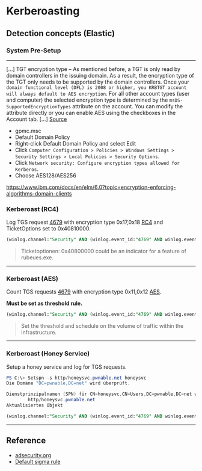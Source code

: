# Kerberoasting

## Detection concepts (Elastic)

### System Pre-Setup
---------

[...] TGT encryption type – As mentioned before, a TGT is only read by domain controllers in the issuing domain.  As a result, the encryption type of the TGT only needs to be supported by the domain controllers.  Once your `domain functional level (DFL) is 2008 or higher, you KRBTGT account will always default to AES encryption`.  For all other account types (user and computer) the selected encryption type is determined by the `msDS-SupportedEncryptionTypes` attribute on the account.  You can modify the attribute directly or you can enable AES using the checkboxes in the Account tab. [...] [Source](https://techcommunity.microsoft.com/t5/core-infrastructure-and-security/decrypting-the-selection-of-supported-kerberos-encryption-types/ba-p/1628797)


- gpmc.msc
- Default Domain Policy
- Right-click Default Domain Policy and select Edit
- Click `Computer Configuration > Policies > Windows Settings > Security Settings > Local Policies > Security Options`.
- Click `Network security: Configure encryption types allowed for Kerberos`.
- Choose AES128/AES256


https://www.ibm.com/docs/en/elm/6.0?topic=encryption-enforcing-algorithms-domain-clients


### Kerberoast (RC4)

Log TGS request [4679](https://www.ultimatewindowssecurity.com/securitylog/encyclopedia/event.aspx?eventID=4769) with encryption type 0x17,0x18 [RC4](https://docs.microsoft.com/en-us/windows/security/threat-protection/auditing/event-4769) and TicketOptions set to 0x40810000. 


```sql
(winlog.channel:"Security" AND (winlog.event_id:"4769" AND winlog.event_data.TicketOptions:("0x40810000" OR "0x40800000")  AND winlog.event_data.TicketEncryptionType:("0x17" OR "0x18")) AND (NOT (winlog.event_data.ServiceName:$*)))
```

> Ticketoptionen: 0x40800000 could be an indicator for a feature of rubeues.exe. 


---------

### Kerberoast (AES)
Count TGS requests [4679](https://www.ultimatewindowssecurity.com/securitylog/encyclopedia/event.aspx?eventID=4769) with encryption type 0x11,0x12 [AES](https://docs.microsoft.com/en-us/windows/security/threat-protection/auditing/event-4769). 


**Must be set as threshold rule.**
```sql
(winlog.channel:"Security" AND (winlog.event_id:"4769" AND winlog.event_data.TicketOptions:("0x40810000" OR "0x40800000")  AND winlog.event_data.TicketEncryptionType:("0x11" OR "0x12")) AND (NOT (winlog.event_data.ServiceName:$*)))
```
> Set the threshold and schedule on the volume of traffic within the infrastructure. 



---------

### Kerberoast (Honey Service)

Setup a honey service and log for TGS requests. 

```powershell
PS C:\> Setspn -s http/honeysvc.pwnable.net honeysvc                                       
Die Domäne "DC=pwnable,DC=net" wird überprüft.

Dienstprinzipalnamen (SPN) für CN=honeysvc,CN=Users,DC=pwnable,DC=net werden registriert.
        http/honeysvc.pwnable.net
Aktualisiertes Objekt
```

```sql
(winlog.channel:"Security" AND (winlog.event_id:"4769" AND winlog.event_data.TicketOptions:("0x40810000" OR "0x40800000")) AND winlog.event_data.ServiceName:"honeysvc")
```

---------
## Reference

- [adsecurity.org](https://adsecurity.org/?p=3458)
- [Default sigma rule](https://github.com/SigmaHQ/sigma/blob/master/rules/windows/builtin/security/win_susp_rc4_kerberos.yml)
